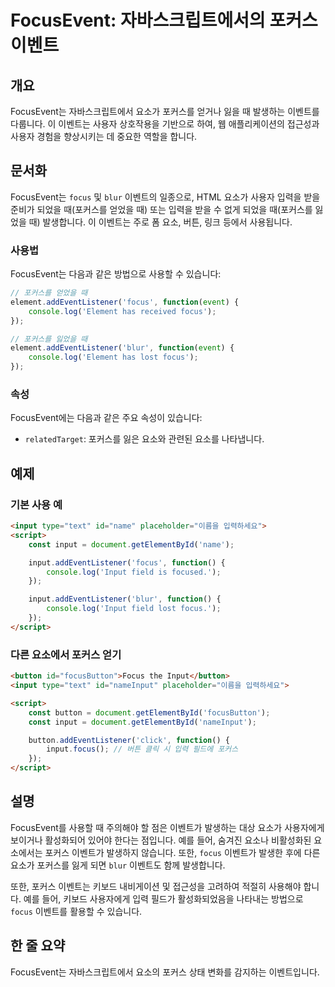 <!--
Meta Description: # FocusEvent: 자바스크립트에서의 포커스 이벤트 ## 개요 FocusEvent는 자바스크립트에서 요소가 포커스를 얻거나 잃을 때 발생하는 이벤트를 다룹니다. 이 이벤트는 사용자 상호작용을 기반으로 하여, 웹 애플리케이션의 접근성과 사용자 경험을 향상시키는 데 ...
Meta Keywords: focus, input, 포커스를, 포커스, addeventlistener
-->

# FocusEvent: 자바스크립트에서의 포커스 이벤트

## 개요
FocusEvent는 자바스크립트에서 요소가 포커스를 얻거나 잃을 때 발생하는 이벤트를 다룹니다. 이 이벤트는 사용자 상호작용을 기반으로 하여, 웹 애플리케이션의 접근성과 사용자 경험을 향상시키는 데 중요한 역할을 합니다.

## 문서화
FocusEvent는 `focus` 및 `blur` 이벤트의 일종으로, HTML 요소가 사용자 입력을 받을 준비가 되었을 때(포커스를 얻었을 때) 또는 입력을 받을 수 없게 되었을 때(포커스를 잃었을 때) 발생합니다. 이 이벤트는 주로 폼 요소, 버튼, 링크 등에서 사용됩니다.

### 사용법
FocusEvent는 다음과 같은 방법으로 사용할 수 있습니다:

```javascript
// 포커스를 얻었을 때
element.addEventListener('focus', function(event) {
    console.log('Element has received focus');
});

// 포커스를 잃었을 때
element.addEventListener('blur', function(event) {
    console.log('Element has lost focus');
});
```

### 속성
FocusEvent에는 다음과 같은 주요 속성이 있습니다:
- `relatedTarget`: 포커스를 잃은 요소와 관련된 요소를 나타냅니다.

## 예제
### 기본 사용 예
```html
<input type="text" id="name" placeholder="이름을 입력하세요">
<script>
    const input = document.getElementById('name');

    input.addEventListener('focus', function() {
        console.log('Input field is focused.');
    });

    input.addEventListener('blur', function() {
        console.log('Input field lost focus.');
    });
</script>
```

### 다른 요소에서 포커스 얻기
```html
<button id="focusButton">Focus the Input</button>
<input type="text" id="nameInput" placeholder="이름을 입력하세요">

<script>
    const button = document.getElementById('focusButton');
    const input = document.getElementById('nameInput');

    button.addEventListener('click', function() {
        input.focus(); // 버튼 클릭 시 입력 필드에 포커스
    });
</script>
```

## 설명
FocusEvent를 사용할 때 주의해야 할 점은 이벤트가 발생하는 대상 요소가 사용자에게 보이거나 활성화되어 있어야 한다는 점입니다. 예를 들어, 숨겨진 요소나 비활성화된 요소에서는 포커스 이벤트가 발생하지 않습니다. 또한, `focus` 이벤트가 발생한 후에 다른 요소가 포커스를 잃게 되면 `blur` 이벤트도 함께 발생합니다.

또한, 포커스 이벤트는 키보드 내비게이션 및 접근성을 고려하여 적절히 사용해야 합니다. 예를 들어, 키보드 사용자에게 입력 필드가 활성화되었음을 나타내는 방법으로 `focus` 이벤트를 활용할 수 있습니다.

## 한 줄 요약
FocusEvent는 자바스크립트에서 요소의 포커스 상태 변화를 감지하는 이벤트입니다.